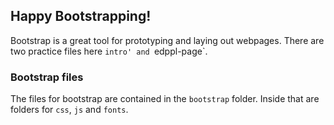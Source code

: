 ## Happy Bootstrapping!

Bootstrap is a great tool for prototyping and laying out webpages. There are two practice files here `intro' and `edppl-page`. 

### Bootstrap files

The files for bootstrap are contained in the `bootstrap` folder. Inside that are folders for `css`, `js` and `fonts`. 